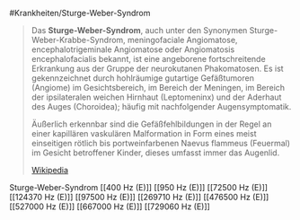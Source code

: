 #Krankheiten/Sturge-Weber-Syndrom

> Das **Sturge-Weber-Syndrom**, auch unter den Synonymen Sturge-Weber-Krabbe-Syndrom, meningofaciale Angiomatose, encephalotrigeminale Angiomatose oder Angiomatosis encephalofacialis bekannt, ist eine angeborene fortschreitende Erkrankung aus der Gruppe der neurokutanen Phakomatosen. Es ist gekennzeichnet durch hohlräumige gutartige Gefäßtumoren (Angiome) im Gesichtsbereich, im Bereich der Meningen, im Bereich der ipsilateralen weichen Hirnhaut (Leptomeninx) und der Aderhaut des Auges (Choroidea); häufig mit nachfolgender Augensymptomatik.
>
> Äußerlich erkennbar sind die Gefäßfehlbildungen in der Regel an einer kapillären vaskulären Malformation in Form eines meist einseitigen rötlich bis portweinfarbenen Naevus flammeus (Feuermal) im Gesicht betroffener Kinder, dieses umfasst immer das Augenlid.
>
> [Wikipedia](https://de.wikipedia.org/wiki/Sturge-Weber-Syndrom)

Sturge-Weber-Syndrom
[[400 Hz (E)]]
[[950 Hz (E)]]
[[72500 Hz (E)]]
[[124370 Hz (E)]]
[[97500 Hz (E)]]
[[269710 Hz (E)]]
[[476500 Hz (E)]]
[[527000 Hz (E)]]
[[667000 Hz (E)]]
[[729060 Hz (E)]]